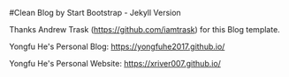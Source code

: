 #Clean Blog by Start Bootstrap - Jekyll Version

Thanks Andrew Trask (https://github.com/iamtrask) for this Blog template. 


Yongfu He's Personal Blog: https://yongfuhe2017.github.io/

Yongfu He's Personal Website: https://xriver007.github.io/
